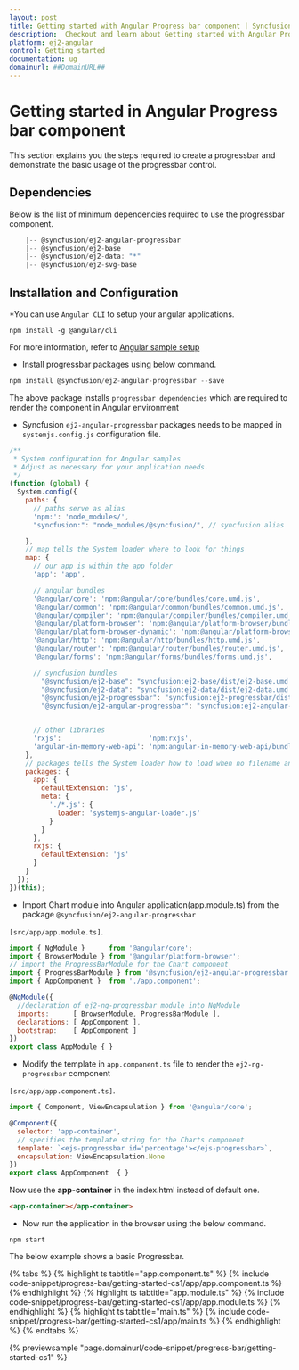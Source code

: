 ```yaml
---
layout: post
title: Getting started with Angular Progress bar component | Syncfusion
description:  Checkout and learn about Getting started with Angular Progress bar component of Syncfusion Essential JS 2 and more details.
platform: ej2-angular
control: Getting started 
documentation: ug
domainurl: ##DomainURL##
---
```


# Getting started in Angular Progress bar component

This section explains you the steps required to create a progressbar and demonstrate the basic usage of the progressbar control.

## Dependencies

Below is the list of minimum dependencies required to use the progressbar component.

```javascript
    |-- @syncfusion/ej2-angular-progressbar
    |-- @syncfusion/ej2-base
    |-- @syncfusion/ej2-data: "*"
    |-- @syncfusion/ej2-svg-base
```

## Installation and Configuration

*You can use `Angular CLI` to setup your angular applications.

```shell
npm install -g @angular/cli
```

For more information, refer to [Angular sample setup](https://angular.io/guide/setup)

* Install progressbar packages using below command.

```javascript
npm install @syncfusion/ej2-angular-progressbar --save
```

The above package installs `progressbar dependencies`
which are required to render the component in Angular environment

* Syncfusion `ej2-angular-progressbar`
packages needs to be mapped in `systemjs.config.js` configuration file.

```javascript
/**
 * System configuration for Angular samples
 * Adjust as necessary for your application needs.
 */
(function (global) {
  System.config({
    paths: {
      // paths serve as alias
      'npm:': 'node_modules/',
      "syncfusion:": "node_modules/@syncfusion/", // syncfusion alias

    },
    // map tells the System loader where to look for things
    map: {
      // our app is within the app folder
      'app': 'app',

      // angular bundles
      '@angular/core': 'npm:@angular/core/bundles/core.umd.js',
      '@angular/common': 'npm:@angular/common/bundles/common.umd.js',
      '@angular/compiler': 'npm:@angular/compiler/bundles/compiler.umd.js',
      '@angular/platform-browser': 'npm:@angular/platform-browser/bundles/platform-browser.umd.js',
      '@angular/platform-browser-dynamic': 'npm:@angular/platform-browser-dynamic/bundles/platform-browser-dynamic.umd.js',
      '@angular/http': 'npm:@angular/http/bundles/http.umd.js',
      '@angular/router': 'npm:@angular/router/bundles/router.umd.js',
      '@angular/forms': 'npm:@angular/forms/bundles/forms.umd.js',

      // syncfusion bundles
        "@syncfusion/ej2-base": "syncfusion:ej2-base/dist/ej2-base.umd.min.js",
        "@syncfusion/ej2-data": "syncfusion:ej2-data/dist/ej2-data.umd.min.js",
        "@syncfusion/ej2-progressbar": "syncfusion:ej2-progressbar/dist/ej2-progressbar.umd.min.js",
        "@syncfusion/ej2-angular-progressbar": "syncfusion:ej2-angular-progressbar/dist/ej2-angular-progressbar.umd.min.js",


      // other libraries
      'rxjs':                      'npm:rxjs',
      'angular-in-memory-web-api': 'npm:angular-in-memory-web-api/bundles/in-memory-web-api.umd.js'
    },
    // packages tells the System loader how to load when no filename and/or no extension
    packages: {
      app: {
        defaultExtension: 'js',
        meta: {
          './*.js': {
            loader: 'systemjs-angular-loader.js'
          }
        }
      },
      rxjs: {
        defaultExtension: 'js'
      }
    }
  });
})(this);
```

* Import Chart module into Angular application(app.module.ts) from the package `@syncfusion/ej2-angular-progressbar`

`[src/app/app.module.ts]`.

```javascript
import { NgModule }      from '@angular/core';
import { BrowserModule } from '@angular/platform-browser';
// import the ProgressBarModule for the Chart component
import { ProgressBarModule } from '@syncfusion/ej2-angular-progressbar';
import { AppComponent }  from './app.component';

@NgModule({
  //declaration of ej2-ng-progressbar module into NgModule
  imports:      [ BrowserModule, ProgressBarModule ],
  declarations: [ AppComponent ],
  bootstrap:    [ AppComponent ]
})
export class AppModule { }
```

* Modify the template in `app.component.ts` file to render the `ej2-ng-progressbar` component

`[src/app/app.component.ts]`.

```javascript
import { Component, ViewEncapsulation } from '@angular/core';

@Component({
  selector: 'app-container',
  // specifies the template string for the Charts component
  template: `<ejs-progressbar id='percentage'></ejs-progressbar>`,
  encapsulation: ViewEncapsulation.None
})
export class AppComponent  { }
```

Now use the **app-container** in the index.html instead of default one.

```html
<app-container></app-container>
```

* Now run the application in the browser using the below command.

```
npm start
```

The below example shows a basic Progressbar.

{% tabs %}
{% highlight ts tabtitle="app.component.ts" %}
{% include code-snippet/progress-bar/getting-started-cs1/app/app.component.ts %}
{% endhighlight %}
{% highlight ts tabtitle="app.module.ts" %}
{% include code-snippet/progress-bar/getting-started-cs1/app/app.module.ts %}
{% endhighlight %}
{% highlight ts tabtitle="main.ts" %}
{% include code-snippet/progress-bar/getting-started-cs1/app/main.ts %}
{% endhighlight %}
{% endtabs %}
  
{% previewsample "page.domainurl/code-snippet/progress-bar/getting-started-cs1" %}